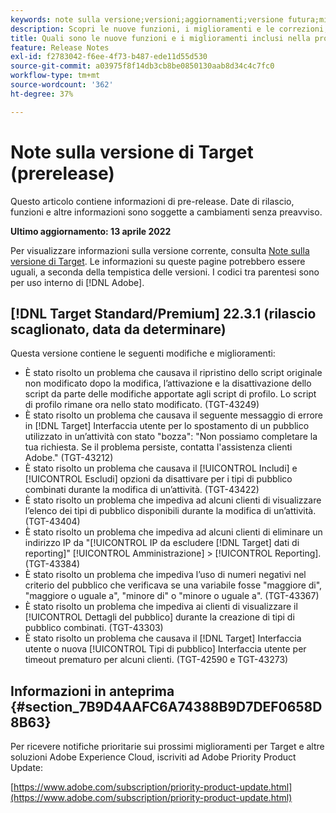 ```yaml
---
keywords: note sulla versione;versioni;aggiornamenti;versione futura;miglioramenti;nuove funzioni;correzioni;aggiornamenti;prerelease
description: Scopri le nuove funzioni, i miglioramenti e le correzioni, compresi SDK, API e librerie JavaScript, inclusi nella prossima versione di Adobe Target.
title: Quali sono le nuove funzioni e i miglioramenti inclusi nella prossima versione?
feature: Release Notes
exl-id: f2783042-f6ee-4f73-b487-ede11d55d530
source-git-commit: a03975f8f14db3cb8be0850130aab8d34c4c7fc0
workflow-type: tm+mt
source-wordcount: '362'
ht-degree: 37%

---
```


# Note sulla versione di Target (prerelease)

Questo articolo contiene informazioni di pre-release. Date di rilascio, funzioni e altre informazioni sono soggette a cambiamenti senza preavviso.

**Ultimo aggiornamento: 13 aprile 2022**

Per visualizzare informazioni sulla versione corrente, consulta [Note sulla versione di Target](release-notes.md). Le informazioni su queste pagine potrebbero essere uguali, a seconda della tempistica delle versioni. I codici tra parentesi sono per uso interno di [!DNL Adobe].

## [!DNL Target Standard/Premium] 22.3.1 (rilascio scaglionato, data da determinare)

Questa versione contiene le seguenti modifiche e miglioramenti:

* È stato risolto un problema che causava il ripristino dello script originale non modificato dopo la modifica, l’attivazione e la disattivazione dello script da parte delle modifiche apportate agli script di profilo. Lo script di profilo rimane ora nello stato modificato. (TGT-43249)
* È stato risolto un problema che causava il seguente messaggio di errore in [!DNL Target] Interfaccia utente per lo spostamento di un pubblico utilizzato in un’attività con stato &quot;bozza&quot;: &quot;Non possiamo completare la tua richiesta. Se il problema persiste, contatta l&#39;assistenza clienti Adobe.&quot; (TGT-43212)
* È stato risolto un problema che causava il [!UICONTROL Includi] e [!UICONTROL Escludi] opzioni da disattivare per i tipi di pubblico combinati durante la modifica di un’attività. (TGT-43422)
* È stato risolto un problema che impediva ad alcuni clienti di visualizzare l’elenco dei tipi di pubblico disponibili durante la modifica di un’attività. (TGT-43404)
* È stato risolto un problema che impediva ad alcuni clienti di eliminare un indirizzo IP da &quot;[!UICONTROL IP da escludere [!DNL Target] dati di reporting]&quot; [!UICONTROL Amministrazione] > [!UICONTROL Reporting]. (TGT-43384)
* È stato risolto un problema che impediva l’uso di numeri negativi nel criterio del pubblico che verificava se una variabile fosse &quot;maggiore di&quot;, &quot;maggiore o uguale a&quot;, &quot;minore di&quot; o &quot;minore o uguale a&quot;. (TGT-43367)
* È stato risolto un problema che impediva ai clienti di visualizzare il [!UICONTROL Dettagli del pubblico] durante la creazione di tipi di pubblico combinati. (TGT-43303)
* È stato risolto un problema che causava il [!DNL Target] Interfaccia utente o nuova [!UICONTROL Tipi di pubblico] Interfaccia utente per timeout prematuro per alcuni clienti. (TGT-42590 e TGT-43273)

## Informazioni in anteprima {#section_7B9D4AAFC6A74388B9D7DEF0658D8B63}

Per ricevere notifiche prioritarie sui prossimi miglioramenti per Target e altre soluzioni Adobe Experience Cloud, iscriviti ad Adobe Priority Product Update:

[https://www.adobe.com/subscription/priority-product-update.html](https://www.adobe.com/subscription/priority-product-update.html)
